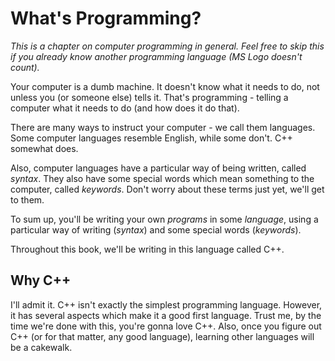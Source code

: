 # What's Programming?

*This is a chapter on computer programming in general. Feel free to skip this if you already know another programming language (MS Logo doesn't count).*

Your computer is a dumb machine. It doesn't know what it needs to do, not unless you (or someone else) tells it. That's programming - telling a computer what it needs to do (and how does it do that).

There are many ways to instruct your computer - we call them languages. Some computer languages resemble English, while some don't. C++ somewhat does.

Also, computer languages have a particular way of being written, called *syntax*. They also have some special words which mean something to the computer, called *keywords*. Don't worry about these terms just yet, we'll get to them.

To sum up, you'll be writing your own *programs* in some *language*, using a particular way of writing (*syntax*) and some special words (*keywords*).

Throughout this book, we'll be writing in this language called C++.

## Why C++
  I'll admit it. C++ isn't exactly the simplest programming language. However, it has several aspects which make it a good first language. Trust me, by the time we're done with this, you're gonna love C++. Also, once you figure out C++ (or for that matter, any good language), learning other languages will be a cakewalk.